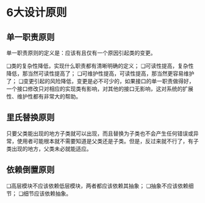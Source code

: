 # 6大设计原则

## 单一职责原则

单一职责原则的定义是：应该有且仅有一个原因引起类的变更。

❑类的复杂性降低，实现什么职责都有清晰明确的定义；
❑可读性提高，复杂性降低，那当然可读性提高了；
❑可维护性提高，可读性提高，那当然更容易维护了；
❑变更引起的风险降低，变更是必不可少的，如果接口的单一职责做得好，一个接口修改只对相应的实现类有影响，对其他的接口无影响，这对系统的扩展性、维护性都有非常大的帮助。


## 里氏替换原则

只要父类能出现的地方子类就可以出现，而且替换为子类也不会产生任何错误或异常，使用者可能根本就不需要知道是父类还是子类。但是，反过来就不行了，有子类出现的地方，父类未必就能适应。

## 依赖倒置原则

❑高层模块不应该依赖低层模块，两者都应该依赖其抽象；
❑抽象不应该依赖细节；
❑细节应该依赖抽象。


